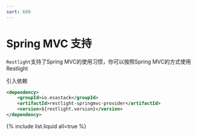 ```yaml
---
sort: 600
---
```


# Spring MVC 支持

`Restlight`支持了Spring MVC的使用习惯，你可以按照Spring MVC的方式使用Restlight 

引入依赖

```xml
<dependency>
	<groupId>io.esastack</groupId>
	<artifactId>restlight-springmvc-provider</artifactId>
	<version>${restlight.version}</version>
</dependency>
```

{% include list.liquid all=true %}

